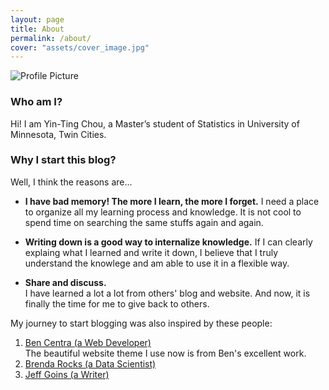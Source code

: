 ```yaml
---
layout: page
title: About
permalink: /about/
cover: "assets/cover_image.jpg"
---
```


<img src="{{ site.baseurl }}/assets/profile-placeholder.png" title="Profile Picture" class="profile">

### Who am I? 
Hi! I am Yin-Ting Chou, a Master’s student of Statistics in University of Minnesota, Twin Cities. 

### Why I start this blog? 
Well, I think the reasons are... 
  * **I have bad memory! The more I learn, the more I forget.** 
    I need a place to organize all my learning process and knowledge. It is not cool to spend time on searching the same stuffs again and again. <br />
    
  * **Writing down is a good way to internalize knowledge.** 
    If I can clearly explaing what I learned and write it down, I believe that I truly understand the knowlege and am able to use it in a flexible way. <br />
  * **Share and discuss.** <br />
    I have learned a lot a lot from others' blog and website. And now, it is finally the time for me to give back to others. 
    
My journey to start blogging was also inspired by these people:
1.  [Ben Centra (a Web Developer)](http://bencentra.com/projects/2015/08/19/centrarium.html) <br />The beautiful website theme I use now is from Ben's excellent work.
2.  [Brenda Rocks (a Data Scientist)](https://brendanrocks.com/blogging-with-rmarkdown-knitr-jekyll/) 
3.  [Jeff Goins (a Writer)](https://goinswriter.com/why-blog/)










